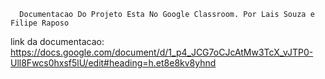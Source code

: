       Documentacao Do Projeto Esta No Google Classroom. Por Lais Souza e Filipe Raposo

link da documentacao: https://docs.google.com/document/d/1_p4_JCG7oCJcAtMw3TcX_vJTP0-Ull8Fwcs0hxsf5lU/edit#heading=h.et8e8kv8yhnd
